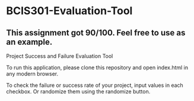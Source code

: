 # BCIS301-Evaluation-Tool

## This assignment got 90/100. Feel free to use as an example.

Project Success and Failure Evaluation Tool

To run this application, please clone this repository and open index.html in any modern browser.

To check the failure or success rate of your project, input values in each checkbox.
Or randomize them using the randomize button.
